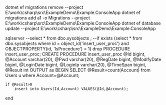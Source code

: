 ﻿dotnet ef migrations remove   --project E:\work\csharp\src\ExampleDemo\Example.ConsoleApp
dotnet ef migrations add a1 -o Migrations --project E:\work\csharp\src\ExampleDemo\Example.ConsoleApp
dotnet ef database update --project E:\work\csharp\src\ExampleDemo\Example.ConsoleApp

sqlserver
--select * from dbo.sysobjects ;
--if exists (select * from dbo.sysobjects where id = object_id('insert_user_proc') and OBJECTPROPERTY(id, 'IsProcedure') = 1)
drop PROCEDURE insert_user_proc;
CREATE PROCEDURE insert_user_proc 
@Id bigint,
@Account varchar(20),
@Pwd varchar(20),
@RegDate bigint,
@ModifyDate bigint,
@LoginDate bigint,
@LoginIp varchar(20),
@TimeSpan bigint,
@Result int OUTPUT
as
BEGIN
	SELECT @Result=count(Account) from Users u where  Account=@Account;
		
	if @Result>0
		insert into Users(Id,Account) VALUES(@Id,@Account);
end